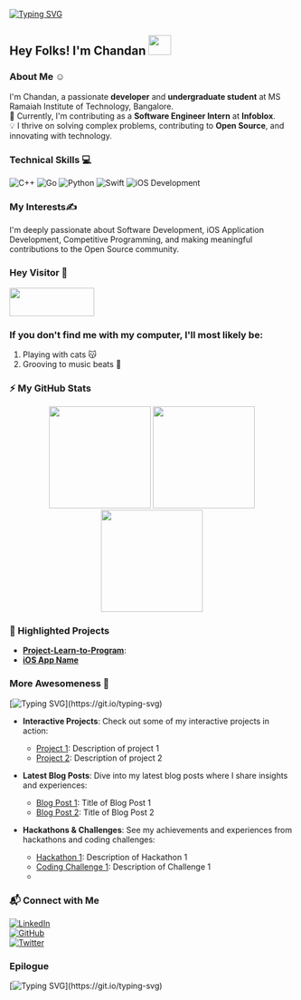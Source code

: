[![Typing SVG](https://readme-typing-svg.herokuapp.com/?lines=WELCOME+TO+MY+GITHUB+PROFILE;Feel+Free+To+Connect+☺️)](https://git.io/typing-svg)

## Hey Folks! I'm Chandan   <img src="https://raw.githubusercontent.com/MartinHeinz/MartinHeinz/master/wave.gif" width="40" height="35">

### About Me    ☺️

I'm Chandan, a passionate **developer** and **undergraduate student** at MS Ramaiah Institute of Technology, Bangalore.  
🚀 Currently, I'm contributing as a **Software Engineer Intern** at **Infoblox**.  
💡 I thrive on solving complex problems, contributing to **Open Source**, and innovating with technology.  

### Technical Skills  :computer:  
![C++](https://img.shields.io/badge/-C%2B%2B-blue?style=flat-square&logo=cplusplus) 
![Go](https://img.shields.io/badge/-Go-blue?style=flat-square&logo=go) 
![Python](https://img.shields.io/badge/-Python-yellow?style=flat-square&logo=python) 
![Swift](https://img.shields.io/badge/-Swift-orange?style=flat-square&logo=swift) 
![iOS Development](https://img.shields.io/badge/-iOS-black?style=flat-square&logo=apple)

### My Interests✍

I'm deeply passionate about Software Development, iOS Application Development, Competitive Programming, and making meaningful contributions to the Open Source community.

### Hey Visitor 👋 
  <img  src="https://visitor-badge.laobi.icu/badge?page_id=ckumar3-infoblox.ckumar3-infoblox" width="150" height="50" align="center" >

### If you don't find me with my computer, I'll most likely be:
1. Playing with cats 😽
2. Grooving to music beats 🎵
   
### ⚡ My GitHub Stats
<p align="center">
  <img height="180em" src="https://github-readme-stats.vercel.app/api?username=ckumar392&show_icons=true&hide_border=true&theme=radical" />
  <img height="180em" src="https://github-readme-streak-stats.herokuapp.com/?user=ckumar392&hide_border=true&theme=radical" />
  <img height="180em" src="https://github-readme-stats.vercel.app/api/top-langs?username=ckumar392&show_icons=true&locale=en&layout=compact&hide_border=true&theme=radical" />
</p>

<!-- Custom Section: More Awesomeness -->
### 🌟 Highlighted Projects  
- [**Project-Learn-to-Program**](link-to-project):
- [**iOS App Name**](link-to-project)

### More Awesomeness 🚀
[![Typing SVG](http://readme-typing-svg.herokuapp.com?font=&color=D18EF7&width=402&lines=STILL+WORKING+ON+THIS+!!)](https://git.io/typing-svg)
- **Interactive Projects**: Check out some of my interactive projects in action:
  - [Project 1](link-to-project-1): Description of project 1
  - [Project 2](link-to-project-2): Description of project 2
  
- **Latest Blog Posts**: Dive into my latest blog posts where I share insights and experiences:
  - [Blog Post 1](link-to-blog-post-1): Title of Blog Post 1
  - [Blog Post 2](link-to-blog-post-2): Title of Blog Post 2
  
- **Hackathons & Challenges**: See my achievements and experiences from hackathons and coding challenges:
  - [Hackathon 1](link-to-hackathon-1): Description of Hackathon 1
  - [Coding Challenge 1](link-to-challenge-1): Description of Challenge 1
  - 
### 📬 Connect with Me  
[![LinkedIn](https://img.shields.io/badge/-LinkedIn-blue?style=flat-square&logo=linkedin)](https://linkedin.com/in/yourprofile)  
[![GitHub](https://img.shields.io/badge/-GitHub-gray?style=flat-square&logo=github)](https://github.com/ckumar392)  
[![Twitter](https://img.shields.io/badge/-Twitter-blue?style=flat-square&logo=twitter)](https://twitter.com/yourhandle)  

### Epilogue
[![Typing SVG](http://readme-typing-svg.herokuapp.com?font=&color=D18EF7&width=402&lines=STILL+WORKING+ON+THIS+!!)](https://git.io/typing-svg)
